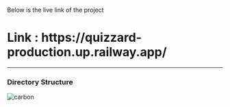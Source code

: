 <p>Below is the live link of the project</p>
<h1> Link : https://quizzard-production.up.railway.app/</h1>
<hr>
<h3>Directory Structure</h3>

![carbon](https://github.com/user-attachments/assets/01c91de5-5bf1-4ce8-9b8b-29790fe126e9)

